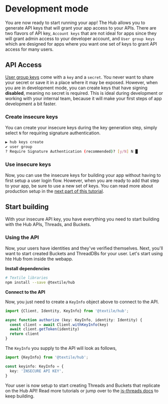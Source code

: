 # Development mode

You are now ready to start running your app! The Hub allows you to generate API keys that will grant your app access to your APIs. There are two flavors of API key, `Account keys` that are not ideal for apps since they will grant admin access to your developer account, and `User group keys` which are designed for apps where you want one set of keys to grant API access for many users.

## API Access

[User group keys](../../hub/apis.md) come with a `key` and a `secret`. You never want to share your secret or save it in a place where it may be exposed. However, when you are in development mode, you can create keys that have signing **disabled**, meaning no secret is required. This is ideal during development or working with your internal team, because it will make your first steps of app development a bit faster.

### Create insecure keys

You can create your insecure keys during the key generation step, simply select `N` for requiring signature authentication.

```bash
▶ hub keys create
✔ user group
? Require Signature Authentication (recommended)? [y/N] N █
```

### Use insecure keys

Now, you can use the insecure keys for building your app without having to first setup a user login flow. However, when you are ready to add that step to your app, be sure to use a new set of keys. You can read more about production setup in the [next part of this tutorial](production-auth.md).

## Start building

With your insecure API key, you have everything you need to start building with the Hub APIs, Threads, and Buckets. 

### Using the API

Now, your users have identities and they've verified themselves. Next, you'll want to start created Buckets and ThreadDBs for your user. Let's start using hte Hub from inside the webapp.

**Install dependencies**

```bash
# Textile libraries
npm install --save @textile/hub
```

**Connect to the API**

Now, you just need to create a `KeyInfo` object above to connect to the API.

```typescript
import {Client, Identity, KeyInfo} from '@textile/hub';

async function authorize (key: KeyInfo, identity: Identity) {
  const client = await Client.withKeyInfo(key)
  await client.getToken(identity)
  return client
}
```

The `KeyInfo` you supply to the API will look as follows,

```typescript
import {KeyInfo} from '@textile/hub';

const keyinfo: KeyInfo = {
  key: 'INSECURE API KEY',
}
```

Your user is now setup to start creating Threads and Buckets that replicate on the Hub API! Read more tutorials or jump over to the [js-threads docs](https://textileio.github.io/js-threads) to keep building.

<br />

